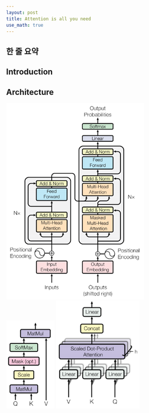 ```yaml
---
layout: post
title: Attention is all you need
use_math: true
---
```


## 한 줄 요약



## Introduction

## Architecture

<img src="../imgs/transformer.png" alt="transformer" style="zoom:60%;" />



<img src="../imgs/singlehead.png" alt="single" style="zoom: 67%;" />

<img src="../imgs/multihead.png" alt="multi" style="zoom:67%;" />